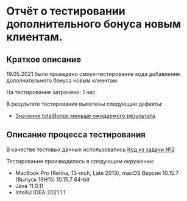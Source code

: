 # Отчёт о тестировании дополнительного бонуса новым клиентам.

## Краткое описание
19.05.2021 было проведено смоук-тестирование кода добавления дополнительного бонуса новым клиентам.

На тестирование затрачено: 1 час

В результате тестирования выявлены следующие дефекты:
* [Значение totalBonus меньше ожидаемого результата](https://github.com/BudnikovaNastiya/java-2-2/issues/1)

## Описание процесса тестирования

В качестве тестовых данных использовались [Код из задачи №2](https://github.com/netology-code/javaqa-homeworks/tree/master/programming)

Тестирование производилось в следующем окружении:
* MacBook Pro (Retina, 13-inch, Late 2013), macOS Версия 10.15.7 (Выпуск 19H15) 10.15.7 64-bit 
* Java 11.0.11
* IntelliJ IDEA 2021.1.1